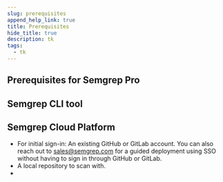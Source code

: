 ```yaml
---
slug: prerequisites
append_help_link: true
title: Prerequisites
hide_title: true
description: tk
tags:
  - tk
---
```


## Prerequisites for Semgrep Pro


## Semgrep CLI tool

## Semgrep Cloud Platform

- For initial sign-in: An existing GitHub or GitLab account. You can also reach out to [<i class="fa-regular fa-envelope"></i> sales@semgrep.com](mailto:sales@semgrep.com) for a guided deployment using SSO without having to sign in through GitHub or GitLab.
- A local repository to scan with.
- 
